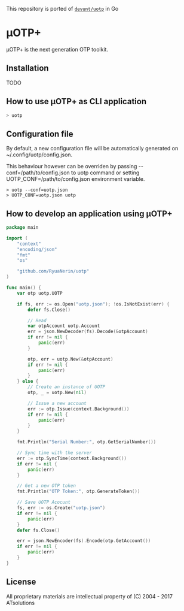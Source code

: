 This repository is ported of [`devunt/uotp`](https://github.com/devunt/uotp) in Go

# μOTP+

μOTP+ is the next generation OTP toolkit.

## Installation

TODO

## How to use μOTP+ as CLI application

```sh
> uotp
```

## Configuration file

By default, a new configuration file will be automatically generated on ~/.config/uotp/config.json.

This behaviour however can be overriden by passing --conf=/path/to/config.json to uotp command or setting UOTP_CONF=/path/to/config.json environment variable.

```shell
> uotp --conf=uotp.json
> UOTP_CONF=uotp.json uotp
```

## How to develop an application using μOTP+

```go
package main

import (
	"context"
	"encoding/json"
	"fmt"
	"os"

	"github.com/RyuaNerin/uotp"
)

func main() {
	var otp uotp.UOTP

	if fs, err := os.Open("uotp.json"); !os.IsNotExist(err) {
		defer fs.Close()

		// Read
		var otpAccount uotp.Account
		err = json.NewDecoder(fs).Decode(&otpAccount)
		if err != nil {
			panic(err)
		}

		otp, err = uotp.New(&otpAccount)
		if err != nil {
			panic(err)
		}
	} else {
		// Create an instance of UOTP
		otp, _ = uotp.New(nil)

		// Issue a new account
		err := otp.Issue(context.Background())
		if err != nil {
			panic(err)
		}
	}

	fmt.Println("Serial Number:", otp.GetSerialNumber())

	// Sync time with the server
	err := otp.SyncTime(context.Background())
	if err != nil {
		panic(err)
	}

	// Get a new OTP token
	fmt.Println("OTP Token:", otp.GenerateToken())

	// Save UOTP Acocunt
	fs, err := os.Create("uotp.json")
	if err != nil {
		panic(err)
	}
	defer fs.Close()

	err = json.NewEncoder(fs).Encode(otp.GetAccount())
	if err != nil {
		panic(err)
	}
}
```

## License

All proprietary materials are intellectual property of (C) 2004 - 2017 ATsolutions
